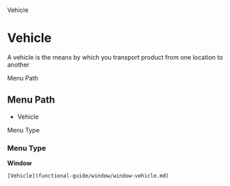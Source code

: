 
Vehicle
# Vehicle


A vehicle is the means by which you transport product from one location to another

Menu Path
## Menu Path



- Vehicle

Menu Type
### Menu Type

**Window**


```
[Vehicle](functional-guide/window/window-vehicle.md)
```